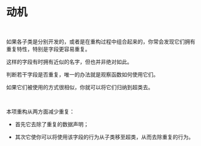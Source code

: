 # 动机

<br>

如果各子类是分别开发的，或者是在重构过程中组合起来的，你常会发现它们拥有重复特性，特别是字段更容易重复。

这样的字段有时拥有近似的名字，但也并非绝对如此。

判断若干字段是否重复，唯一的办法就是观察函数如何使用它们。

如果它们被使用的方式很相似，你就可以将它们归纳到超类去。

<br>

本项重构从两方面减少重复：

- 首先它去除了重复的数据声明；

- 其次它使你可以将使用该字段的行为从子类移至超类，从而去除重复的行为。

<br>

